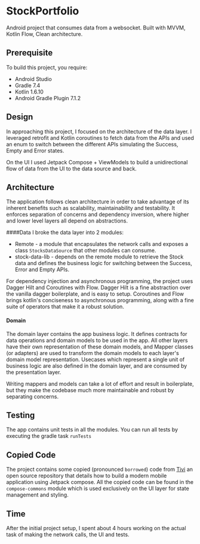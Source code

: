 # StockPortfolio
Android project that consumes data from a websocket. Built with MVVM, Kotlin Flow, Clean architecture. 

## Prerequisite
To build this project, you require:
- Android Studio 
- Gradle 7.4
- Kotlin 1.6.10
- Android Gradle Plugin 7.1.2

## Design

In approaching this project, I focused on the architecture of the data layer. I leveraged retrofit
and Kotlin coroutines to fetch data from the APIs and used an enum to switch between the different APIs
simulating the Success, Empty and Error states.

On the UI I used Jetpack Compose + ViewModels to build a unidirectional flow of data from the UI to
the data source and back.

## Architecture

The application follows clean architecture in order to take advantage of its inherent benefits such as
scalability, maintainability and testability. It enforces separation of concerns and dependency
inversion, where higher and lower level layers all depend on abstractions.

####Data
I broke the data layer into 2 modules:

- Remote - a module that encapsulates the network calls and exposes a class `StocksDataSource` that
  other modules can consume.
- stock-data-lib - depends on the remote module to retrieve the Stock data and defines the
  business logic for switching between the Success, Error and Empty APIs.

For dependency injection and asynchronous programming, the project uses Dagger Hilt and Coroutines
with Flow. Dagger Hilt is a fine abstraction over the vanilla dagger boilerplate, and is easy to
setup. Coroutines and Flow brings kotlin's conciseness to asynchronous programming, along with a
fine suite of operators that make it a robust solution.

#### Domain

The domain layer contains the app business logic. It defines contracts for data operations and
domain models to be used in the app. All other layers have their own representation of these domain
models, and Mapper classes (or adapters) are used to transform the domain models to each layer's
domain model representation. Usecases which represent a single unit of business logic are also
defined in the domain layer, and are consumed by the presentation layer.

Writing mappers and models can take a lot of effort and result in boilerplate, but they make the
codebase much more maintainable and robust by separating concerns.

## Testing

The app contains unit tests in all the modules. You can run all tests by executing the gradle
task `runTests`

## Copied Code

The project contains some copied (pronounced `borrowed`) code from [Tivi](https://github.com/chrisbanes/tivi)
an open source repository that details how to build a modern mobile application using Jetpack compose.
All the copied code can be found in the `compose-commons` module which is used exclusively on the UI layer for
state management and styling.

## Time

After the initial project setup, I spent about 4 hours working on the actual task of making the network calls, the UI
and tests.